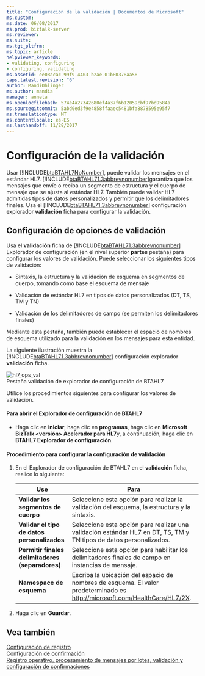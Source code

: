 ```yaml
---
title: "Configuración de la validación | Documentos de Microsoft"
ms.custom: 
ms.date: 06/08/2017
ms.prod: biztalk-server
ms.reviewer: 
ms.suite: 
ms.tgt_pltfrm: 
ms.topic: article
helpviewer_keywords:
- validating, configuring
- configuring, validating
ms.assetid: ee08acac-99f9-4403-b2ae-01b80378aa58
caps.latest.revision: "6"
author: MandiOhlinger
ms.author: mandia
manager: anneta
ms.openlocfilehash: 574e4a27342680ef4a37f6b12059cbf97bd9584a
ms.sourcegitcommit: 5abd0ed3f9e4858ffaaec5481bfa8878595e95f7
ms.translationtype: MT
ms.contentlocale: es-ES
ms.lasthandoff: 11/28/2017
---
```

# <a name="validation-settings"></a>Configuración de la validación
Usar [!INCLUDE[btaBTAHL7NoNumber](../../includes/btabtahl7nonumber-md.md)], puede validar los mensajes en el estándar HL7. [!INCLUDE[btaBTAHL71.3abbrevnonumber](../../includes/btabtahl71-3abbrevnonumber-md.md)]garantiza que los mensajes que envíe o reciba un segmento de estructura y el cuerpo de mensaje que se ajusta al estándar HL7. También puede validar HL7 admitidas tipos de datos personalizados y permitir que los delimitadores finales. Usa el [!INCLUDE[btaBTAHL71.3abbrevnonumber](../../includes/btabtahl71-3abbrevnonumber-md.md)] configuración explorador **validación** ficha para configurar la validación.  
  
## <a name="configuring-validation-settings"></a>Configuración de opciones de validación  
 Usa el **validación** ficha de [!INCLUDE[btaBTAHL71.3abbrevnonumber](../../includes/btabtahl71-3abbrevnonumber-md.md)] Explorador de configuración (en el nivel superior **partes** pestaña) para configurar los valores de validación. Puede seleccionar los siguientes tipos de validación:  
  
-   Sintaxis, la estructura y la validación de esquema en segmentos de cuerpo, tomando como base el esquema de mensaje  
  
-   Validación de estándar HL7 en tipos de datos personalizados (DT, TS, TM y TN)  
  
-   Validación de los delimitadores de campo (se permiten los delimitadores finales)  
  
 Mediante esta pestaña, también puede establecer el espacio de nombres de esquema utilizado para la validación en los mensajes para esta entidad.  
  
 La siguiente ilustración muestra la [!INCLUDE[btaBTAHL71.3abbrevnonumber](../../includes/btabtahl71-3abbrevnonumber-md.md)] configuración explorador **validación** ficha.  
  
 ![](../../adapters-and-accelerators/accelerator-hl7/media/hl7-ops-val.gif "hl7_ops_val")  
Pestaña validación de explorador de configuración de BTAHL7  
  
 Utilice los procedimientos siguientes para configurar los valores de validación.  
  
#### <a name="to-open-btahl7-configuration-explorer"></a>Para abrir el Explorador de configuración de BTAHL7  
  
-   Haga clic en **iniciar**, haga clic en **programas**, haga clic en **Microsoft BizTalk \<versión\> Acelerador para HL7**y, a continuación, haga clic en  **BTAHL7 Explorador de configuración**.  
  
#### <a name="to-configure-validation-settings"></a>Procedimiento para configurar la configuración de validación  
  
1.  En el Explorador de configuración de BTAHL7 en el **validación** ficha, realice lo siguiente:  
  
    |Use|Para|  
    |--------------|----------------|  
    |**Validar los segmentos de cuerpo**|Seleccione esta opción para realizar la validación del esquema, la estructura y la sintaxis.|  
    |**Validar el tipo de datos personalizados**|Seleccione esta opción para realizar una validación estándar HL7 en DT, TS, TM y TN tipos de datos personalizados.|  
    |**Permitir finales delimitadores (separadores)**|Seleccione esta opción para habilitar los delimitadores finales de campo en instancias de mensaje.|  
    |**Namespace de esquema**|Escriba la ubicación del espacio de nombres de esquema. El valor predeterminado es http://microsoft.com/HealthCare/HL7/2X.|  
  
2.  Haga clic en **Guardar**.  
  
## <a name="see-also"></a>Vea también  
 [Configuración de registro](../../adapters-and-accelerators/accelerator-hl7/logging-configuration.md)   
 [Configuración de confirmación](../../adapters-and-accelerators/accelerator-hl7/acknowledgment-settings.md)   
[Registro operativo, procesamiento de mensajes por lotes, validación y configuración de confirmaciones](../../adapters-and-accelerators/accelerator-hl7/operational-logging-message-batching-validation-and-asknowledgment-settings.md)